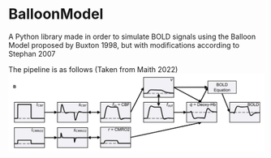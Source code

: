 # BalloonModel

A Python library made in order to simulate BOLD signals using the Balloon Model 
proposed by Buxton 1998, but with modifications according to Stephan 2007

The pipeline is as follows (Taken from Maith 2022)
![ALT_TEXT_FOR_SCREEN_READERS](./Img/PipelineMaith2022.png)